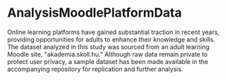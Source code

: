 # AnalysisMoodlePlatformData

Online learning platforms have gained substantial traction in recent years, providing opportunities for adults to enhance their knowledge and skills. The dataset analyzed in this study was sourced from an adult learning Moodle site, "akademia.skoll.hu." Although raw data remain private to protect user privacy, a sample dataset has been made available in the accompanying repository for replication and further analysis.
